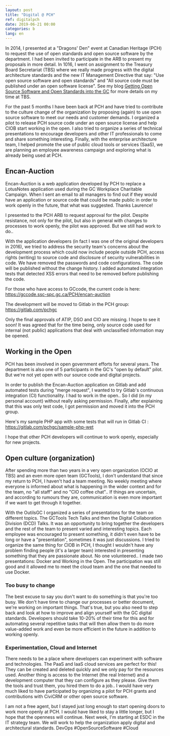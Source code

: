 ```yaml
---
layout: post
title: "Digital @ PCH"
ref: digitalpch
date: 2019-06-21 00:00
categories: b
lang: en
---
```


In 2014, I presented at a "Dragons' Den" event at Canadian Heritage (PCH) to request the use of open standards and open source software by the department.  I had been invited to participate in the ARB to present my proposals in more detail.  In 1016, I went on assignment to the Treasury Board Secretariat (TBS) where we really made progress with the digital architecture standards and the new IT Management Directive that say: "Use open source software and open standards" and "All source code must be published under an open software license".  See my blog [Getting Open Source Software and Open Standards into the GC](https://smellems.github.io/b/2019/02/07/Getting-open-source-software-open-standards-into-gc.html) for more details on my time at TBS.

For the past 5 months I have been back at PCH and have tried to contribute to the culture change of the organization by proposing (again) to use open source software to meet our needs and customer demands. I organized a pilot to release PCH source code under an open source license and help CIOB start working in the open. I also tried to organize a series of technical presentations to encourage developers and other IT professionals to come and share something interesting. Finally, with the enterprise architecture team, I helped promote the use of public cloud tools or services (SaaS), we are planning an employee awareness campaign and exploring what is already being used at PCH.

## Encan-Auction

Encan-Auction is a web application developed by PCH to replace a LotusNotes application used during the GC Workplace Charitable Campaign.  When I sent an email to all managers to find out if they would have an application or source code that could be made public in order to work openly in the future, that what was suggested.  Thanks Laurence!

I presented to the PCH ARB to request approval for the pilot.  Despite resistance, not only for the pilot, but also in general with changes to processes to work openly, the pilot was approved.  But we still had work to do..

With the application developers (in fact I was one of the original developers in 2016), we tried to address the security team's concerns about the development process which could now include people outside PCH, access rights (writing) to source code and disclosure of security vulnerabilities in code.  We have removed the passwords and code configurations. The code will be published without the change history.  I added automated integration tests that detected XSS errors that need to be removed before publishing the code.

For those who have access to GCcode, the current code is here: https://gccode.ssc-spc.gc.ca/PCH/encan-auction

The development will be moved to Gitlab in the PCH group: https://gitlab.com/pchgc

Only the final approvals of ATIP, DSO and CIO are missing.  I hope to see it soon!  It was agreed that for the time being, only source code used for internal (not public) applications that deal with unclassified information may be opened.

## Working in the Open

PCH has been involved in open government efforts for several years.  The department is also one of 5 participants in the GC's "open by default" pilot. But we're not yet open with our source code and digital projects.

In order to publish the Encan-Auction application on Gitlab and add automated tests during "merge request", I wanted to try Gitlab's continuous integration (CI) functionality.  I had to work in the open..  So I did (in my personal account) without really asking permission.  Finally, after explaining that this was only test code, I got permission and moved it into the PCH group. 

Here's my sample PHP app with some tests that will run in Gitlab CI : https://gitlab.com/pchgc/sample-php-wet

I hope that other PCH developers will continue to work openly, especially for new projects.

## Open culture (organization)

After spending more than two years in a very open organization (OCIO at TBS) and an even more open team (GCTools), I don't understand that since my return to PCH, I haven't had a team meeting.  No weekly meeting where everyone is informed about what is happening in the wider context and for the team, no "all staff" and no "CIO coffee chat"..  If things are uncertain, and according to rumours they are, communication is even more important if we want to get through it together.

With the OutilsGC I organized a series of presentations for the team on different topics. The GCTools Tech Talks and then the Digital Collaboration Division (DCD) Talks. It was an opportunity to bring together the developers and the rest of the team to present varied and interesting topics. Each employee was encouraged to present something, it didn't even have to be long or have a "presentation", sometimes it was just discussions.  I tried to organize the same thing for CIOB in PCH, I thought I wouldn't have any problem finding people (it's a larger team) interested in presenting something that they are passionate about.  No one volunteered..  I made two presentations: Docker and Working in the Open. The participation was still good and it allowed me to meet the cloud team and the one that needed to use Docker.

### Too busy to change

The best excuse to say you don't want to do something is that you're too busy.  We don't have time to change our processes or better document, we're working on important things.  That's true, but you also need to step back and look at how to improve and align yourself with the GC digital standards.  Developers should take 10-20% of their time for this and for automating several repetitive tasks that will then allow them to do more value-added work and even be more efficient in the future in addition to working openly.

### Experimentation, Cloud and Internet

There needs to be a place where developers can experiment with software and technologies.  The PaaS and IaaS cloud services are perfect for this!  They can be created and deleted quickly and we only pay for the resources used.  Another thing is access to the Internet (the real Internet) and a development computer that they can configure as they please.  Give them the tools and trust them, you hired them to do a job..  I would have very much liked to have participated by organizing a pilot for PCH grants and contributions with CiviCRM or other open source software.

I am not a free agent, but I stayed just long enough to start opening doors to work more openly at PCH. I would have liked to stay a little longer, but I hope that the openness will continue.  Next week, I'm starting at ESDC in the IT strategy team.  We will work to help the organization apply digital and architectural standards.  DevOps #OpenSourceSoftware #Cloud
